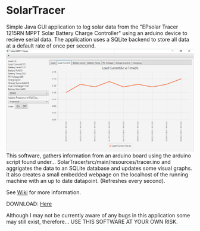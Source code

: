 # SolarTracer

Simple Java GUI application to log solar data from the "EPsolar Tracer 1215RN MPPT Solar Battery Charge Controller" using an arduino device to recieve serial data. The application uses a SQLite backend to store all data at a default rate of once per second.
![](https://github.com/javachaos/SolarTracer/blob/master/src/main/resources/solar_tracer.png)
This software, gathers information from an arduino board using the arduino script found under... SolarTracer/src/main/resources/tracer.ino and aggrigates the data to an SQLite database and updates some visual graphs. It also creates a small embedded webpage on the localhost of the running machine with an up to date datapoint. (Refreshes every second).

See [Wiki](https://github.com/javachaos/SolarTracer/wiki) for more information.

DOWNLOAD: [Here](https://github.com/javachaos/SolarTracer/blob/master/bin/SolarTracer.exe?raw=true)

Although I may not be currently aware of any bugs in this application some may still exist, therefore...
USE THIS SOFTWARE AT YOUR OWN RISK.
